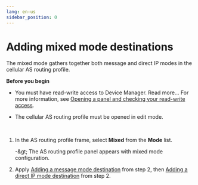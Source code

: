 ```yaml
---
lang: en-us
sidebar_position: 0
---
```


# Adding mixed mode destinations

The mixed mode gathers together both message and direct IP modes in the
cellular AS routing profile.

**Before you begin**

- You must have read-write access to Device Manager. Read more\... For
  more information, see [Opening a panel and checking your read-write access](../device-manager-user-guide/use-interface.md#opening-a-panel-and-checking-your-read-write-access).

- The cellular AS routing profile must be opened in edit mode.

&nbsp;

1.  In the AS routing profile frame, select **Mixed** from the **Mode**
    list.

    -\&gt; The AS routing profile panel appears with mixed mode
    configuration.

2.  Apply [Adding a message mode destination](dmug-add-message-mode-destination) from step 2, then [Adding a     direct IP mode destination](dmug-add-direct-ip-mode-destination)
    from step 2.
